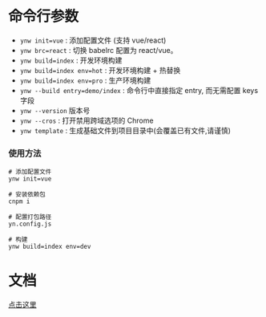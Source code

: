 # 命令行参数

- `ynw init=vue` : 添加配置文件 (支持 vue/react)
- `ynw brc=react` : 切换 babelrc 配置为 react/vue。
- `ynw build=index` : 开发环境构建
- `ynw build=index env=hot` : 开发环境构建 + 热替换
- `ynw build=index env=pro` : 生产环境构建
- `ynw --build entry=demo/index` : 命令行中直接指定 entry, 而无需配置 keys 字段
- `ynw --version` 版本号
- `ynw --cros` : 打开禁用跨域选项的 Chrome
- `ynw template` : 生成基础文件到项目目录中(会覆盖已有文件,请谨慎)

### 使用方法

```shell
# 添加配置文件
ynw init=vue

# 安装依赖包
cnpm i

# 配置打包路径
yn.config.js

# 构建
ynw build=index env=dev
```

# 文档

[点击这里](https://github.com/liqiang0335/ynw/tree/master/doc)
